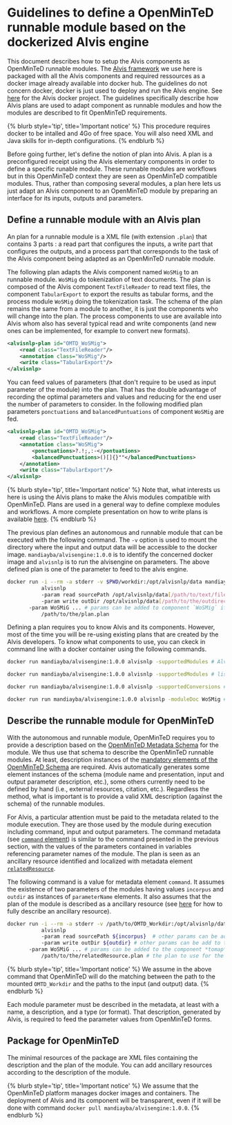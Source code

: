 


# Guidelines to define a OpenMinTeD runnable module based on the dockerized Alvis engine 
This document describes how to setup the Alvis components as OpenMinTeD runnable modules. The [Alvis framework](https://github.com/Bibliome/alvisnlp) we use here is packaged with all the Alvis components and required ressources as a docker image already available into docker hub. The guidelines do not concern docker, docker is just used to deploy and run the Alvis engine. See [here](https://github.com/openminted/alvis-docker) for the Alvis docker project. The guidelines specifically describe how Alvis plans are used to adapt component as runnable modules and how the modules are described to fit OpenMinTeD requirements.

{% blurb style='tip', title='Important notice' %}
This procedure requires docker to be intalled and 4Go of free space. You will also need XML and Java skills for in-depth configurations.
{% endblurb %}

Before going further, let's define the notion of plan into Alvis. A plan is a preconfigured receipt using the Alvis elementary components in order to define a specific runable module. These runnable modules are workflows but in this OpenMinTeD context they are seen as OpenMinTeD compatible modules. Thus, rather than composing several modules, a plan here lets us just adapt an Alvis component to an OpenMinTeD module by preparing an interface for its inputs, outputs and parameters.

## Define a runnable module with an Alvis plan
An plan for a runnable module is a XML file (with extension `.plan`) that contains 3 parts : a read part that configures the inputs, a write part that configures the outputs, and a process part that corresponds to the task of the Alvis component being adapted as an OpenMinTeD runnable module.

The following plan adapts the Alvis component named `WoSMig` to an runnable module. `WoSMig` do tokenization of text documents. The plan is composed of the Alvis component `TextFileReader` to read text files, the component `TabularExport` to export the results as tabular forms, and the process module `WoSMig` doing the tokenization task. The schema of the plan remains the same from a module to another, it is just the components who will change into the plan. The process components to use are available into Alvis whom also has several typical read and write components (and new ones can be implemented, for example to convert new formats). 

```xml
<alvisnlp-plan id="OMTD_WoSMig">
	<read class="TextFileReader"/>
	<annotation class="WoSMig"/>
	<write class="TabularExport"/>
</alvisnlp>
```

You can feed values of parameters (that don't require to be used as input parameter of the module) into the plan. That has the double advantage of recording the optimal parameters and values and reducing for the end user the number of parameters to consider. In the following modified plan parameters `ponctuations` and `balancedPuntuations` of component `WoSMig` are fed.


```xml
<alvisnlp-plan id="OMTD_WoSMig">
	<read class="TextFileReader"/>
	<annotation class="WoSMig">
  		<ponctuations>?.!;,:-</pontuations>
  		<balancedPunctuations>()[]{}""</balancedPunctuations>
	</annotation>
	<write class="TabularExport"/>
</alvisnlp>
```

{% blurb style='tip', title='Important notice' %}
Note that, what interests us here is using the Alvis plans to make the Alvis modules compatible with OpenMinTeD. Plans are used in a general way to define complexe modules and workflows. A more complete presentation on how to write plans is available [here](https://github.com/Bibliome/alvisnlp/wiki/Writing-plans). 
{% endblurb %}


The previous plan defines an autonomous and runnable module that can be executed with the following command. The `-v` option is used to mount the directory where the input and output data will be accessible to the docker image. `mandiayba/alvisengine:1.0.0` is to identify the concerned docker image and `alvisnlp` is to run the alvisengine on parameters. The above defined plan is one of the parameter to feed to the alvis engine.

```bash
docker run -i --rm -a stderr -v $PWD/workdir:/opt/alvisnlp/data mandiayba/alvisengine:1.0.0 
           alvisnlp
           -param read sourcePath /opt/alvisnlp/data[/path/to/text/files]  # `sourcePath` to locate input by component `TextFileReader`
           -param write outDir /opt/alvisnlp/data[/path/to/the/outdirectory/] # `outDir` to locate output by component `TabularExport` 
	   -param WoSMiG ... # params can be added to component `WoSMig` if needed
           /path/to/the/plan.plan
```


Defining a plan requires you to know Alvis and its components. However, most of the time you will be re-using existing plans that are created by the Alvis developers. To know what components to use, you can ckeck in command line with a docker container using the following commands.

```bash
docker run mandiayba/alvisengine:1.0.0 alvisnlp -supportedModules # Alvis general help

docker run mandiayba/alvisengine:1.0.0 alvisnlp -supportedModules # list modules, including some typical readers and writers

docker run mandiayba/alvisengine:1.0.0 alvisnlp -supportedConversions # list more complex converters

docker run run mandiayba/alvisengine:1.0.0 alvisnlp -moduleDoc WoSMig # a user-document of component named `WoSMig` 

```


## Describe the runnable module for OpenMinTeD

With the autonomous and runnable module, OpenMinTeD requires you to provide a description based on the [OpenMinTeD Metadata Schema](https://guidelines.openminted.eu/the_omtd-share_metadata_schema.html) for the module. We thus use that schema to describe the OpenMinTeD runnable modules. At least, description instances of the [mandatory elements of the OpenMinTeD Schema](https://guidelines.openminted.eu/guidelines_for_providers_of_sw_resources/recommended_schema_for_sw_resources.html) are required. Alvis  automatically generates some element instances of the schema (module name and presentation, input and output parameter description, etc.), some others currently need to be defined by hand (i.e., external resources, citation, etc.). Regardless the method, what is important is to provide a valid XML description (against the schema) of the runnable modules.

For Alvis, a particular attention must be paid to the metadata related to the module execution. They are those used by the module during execution including command, input and output parameters. The command metadata (see [`command` element](https://guidelines.openminted.eu/components_command.html)) is similar to the command presented in the previous section, with the values of the parameters contained in variables referencing parameter names of the module. The plan is seen as an ancillary resource identified and localized with metadata element [`relatedResource`](https://guidelines.openminted.eu/compoments_relatedResource.md). 

The following command is a value for metadata element `command`. It assumes the existence of two parameters of the modules having values `incorpus` and `outdir` as instances of `parameterName` elements. It also assumes that the plan of the module is described as a ancillary resource (see [here](https://guidelines.openminted.eu/guidelines_for_providers_of_ancillary_resources/)  for how to fully describe an ancillary resource). 

```bash
docker run -i --rm -a stderr -v /path/to/OMTD_Workdir:/opt/alvisnlp/data mandiayba/alvisengine:1.0.0 
           alvisnlp
           -param read sourcePath ${incorpus}  # other params can be add to the component *read* 
           -param write outDir ${outdir} # other params can be add to the component *read* 
	   -param WoSMiG ... # params can be added to the component *tomap* if required by the usage
           /path/to/the/relatedResource.plan # the plan to use for the module must be available as a related resource
```

{% blurb style='tip', title='Important notice' %}
We assume in the above command that OpenMinTeD will do the matching between the path to the mounted `OMTD_Workdir` and the paths to the input (and output) data.
{% endblurb %}

Each module parameter must be described in the metadata, at least with a name, a description, and a type (or format). That description, generated by Alvis, is required to feed the parameter values from OpenMinTeD forms.

## Package for OpenMinTeD

The minimal resources of the package are XML files containing the description and the plan of the module. You can add ancillary resources according to the description of the module.

{% blurb style='tip', title='Important notice' %}
We assume that the OpenMinTeD platform manages docker images and containers. The deployment of Alvis and its component will be transparent, even if it will be done with command `docker pull mandiayba/alvisengine:1.0.0`.
{% endblurb %}

